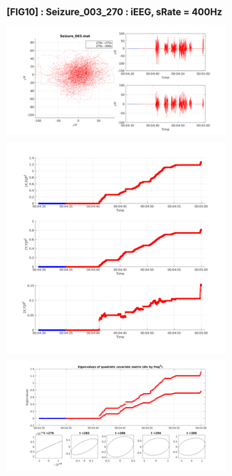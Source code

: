 ## [FIG10] : Seizure_003_270 : iEEG, sRate = 400Hz

![](../../output/phase/Seizure_003_270.png)

![](../../output/quadvar/Seizure_003_270.png)

![](../../output/quadvareigval/Seizure_003_270.png)

